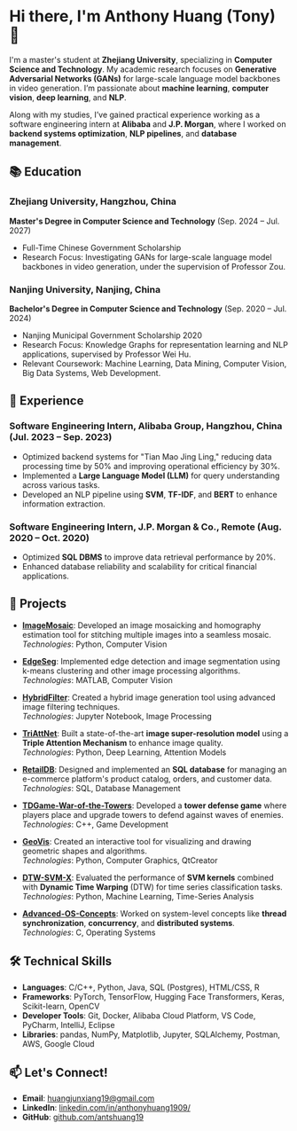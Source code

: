 # Hi there, I'm Anthony Huang (Tony) 👋

I'm a master's student at **Zhejiang University**, specializing in **Computer Science and Technology**. My academic research focuses on **Generative Adversarial Networks (GANs)** for large-scale language model backbones in video generation. I’m passionate about **machine learning**, **computer vision**, **deep learning**, and **NLP**.

Along with my studies, I’ve gained practical experience working as a software engineering intern at **Alibaba** and **J.P. Morgan**, where I worked on **backend systems optimization**, **NLP pipelines**, and **database management**.

## 📚 Education

### **Zhejiang University**, Hangzhou, China  
**Master's Degree in Computer Science and Technology** (Sep. 2024 – Jul. 2027)  
- Full-Time Chinese Government Scholarship  
- Research Focus: Investigating GANs for large-scale language model backbones in video generation, under the supervision of Professor Zou.

### **Nanjing University**, Nanjing, China  
**Bachelor's Degree in Computer Science and Technology** (Sep. 2020 – Jul. 2024)  
- Nanjing Municipal Government Scholarship 2020  
- Research Focus: Knowledge Graphs for representation learning and NLP applications, supervised by Professor Wei Hu.  
- Relevant Coursework: Machine Learning, Data Mining, Computer Vision, Big Data Systems, Web Development.

## 💼 Experience

### **Software Engineering Intern**, Alibaba Group, Hangzhou, China (Jul. 2023 – Sep. 2023)  
- Optimized backend systems for "Tian Mao Jing Ling," reducing data processing time by 50% and improving operational efficiency by 30%.  
- Implemented a **Large Language Model (LLM)** for query understanding across various tasks.  
- Developed an NLP pipeline using **SVM**, **TF-IDF**, and **BERT** to enhance information extraction.

### **Software Engineering Intern**, J.P. Morgan & Co., Remote (Aug. 2020 – Oct. 2020)  
- Optimized **SQL DBMS** to improve data retrieval performance by 20%.  
- Enhanced database reliability and scalability for critical financial applications.

## 🚀 Projects

- **[ImageMosaic](https://github.com/anthonyhuang19/ImageMosaic)**: Developed an image mosaicking and homography estimation tool for stitching multiple images into a seamless mosaic.  
  *Technologies*: Python, Computer Vision

- **[EdgeSeg](https://github.com/anthonyhuang19/EdgeSeg-Edge-Detection-and-Image-Segmentation)**: Implemented edge detection and image segmentation using k-means clustering and other image processing algorithms.  
  *Technologies*: MATLAB, Computer Vision

- **[HybridFilter](https://github.com/anthonyhuang19/HybridFilter)**: Created a hybrid image generation tool using advanced image filtering techniques.  
  *Technologies*: Jupyter Notebook, Image Processing

- **[TriAttNet](https://github.com/anthonyhuang19/TriAttNet)**: Built a state-of-the-art **image super-resolution model** using a **Triple Attention Mechanism** to enhance image quality.  
  *Technologies*: Python, Deep Learning, Attention Models

- **[RetailDB](https://github.com/anthonyhuang19/RetailDB)**: Designed and implemented an **SQL database** for managing an e-commerce platform's product catalog, orders, and customer data.  
  *Technologies*: SQL, Database Management

- **[TDGame-War-of-the-Towers](https://github.com/anthonyhuang19/TDGame-War-of-the-Towers)**: Developed a **tower defense game** where players place and upgrade towers to defend against waves of enemies.  
  *Technologies*: C++, Game Development

- **[GeoVis](https://github.com/anthonyhuang19/GeoVis-Advanced-Geometric-Visualization-and-Drawing-Tool)**: Created an interactive tool for visualizing and drawing geometric shapes and algorithms.  
  *Technologies*: Python, Computer Graphics, QtCreator

- **[DTW-SVM-X](https://github.com/anthonyhuang19/DTW-SVM-X)**: Evaluated the performance of **SVM kernels** combined with **Dynamic Time Warping** (DTW) for time series classification tasks.  
  *Technologies*: Python, Machine Learning, Time-Series Analysis

- **[Advanced-OS-Concepts](https://github.com/anthonyhuang19/Advanced-OS-Concepts)**: Worked on system-level concepts like **thread synchronization**, **concurrency**, and **distributed systems**.  
  *Technologies*: C, Operating Systems

## 🛠 Technical Skills

- **Languages**: C/C++, Python, Java, SQL (Postgres), HTML/CSS, R  
- **Frameworks**: PyTorch, TensorFlow, Hugging Face Transformers, Keras, Scikit-learn, OpenCV  
- **Developer Tools**: Git, Docker, Alibaba Cloud Platform, VS Code, PyCharm, IntelliJ, Eclipse  
- **Libraries**: pandas, NumPy, Matplotlib, Jupyter, SQLAlchemy, Postman, AWS, Google Cloud  

## 📫 Let's Connect!

- **Email**: [huangjunxiang19@gmail.com](mailto:huangjunxiang19@gmail.com)  
- **LinkedIn**: [linkedin.com/in/anthonyhuang1909/](https://linkedin.com/in/anthonyhuang1909/)  
- **GitHub**: [github.com/antshuang19](https://github.com/antshuang19)  
